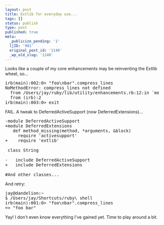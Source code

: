 ```yaml
---
layout: post
title: Extlib for everyday use...
tags: []
status: publish
type: post
published: true
meta:
  _publicize_pending: '1'
  ljID: '981'
  original_post_id: '1148'
  _wp_old_slug: '1148'
---
```

Looks like a couple of my core enhancements may be reinventing the Extlib wheel, so...

<pre>
irb(main):002:0> "foo\nbar".compress_lines
NoMethodError: compress_lines not defined
  from /Users/jay/ruby/lib/utility/enhancements.rb:12:in `method_missing'
  from (irb):2
irb(main):003:0> exit
</pre>

FAIL.  A tweak to DeferredActiveSupport (now DeferredExtensions)...

<pre>
-module DeferredActiveSupport
+module DeferredExtensions
   def method_missing(method, *arguments, &block)
     require 'activesupport'
+    require 'extlib'

 class String

-   include DeferredActiveSupport
+   include DeferredExtensions

#And other classes...
</pre>

And retry:

<pre>
jay@dandelion:~
$ /Users/jay/Shortcuts/ruby\ shell
irb(main):001:0> "foo\nbar".compress_lines
=> "foo bar"
</pre>

Yay!  I don't even know everything I've gained yet.  Time to play around a bit.

